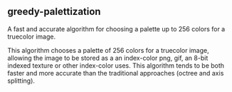 
## greedy-palettization

A fast and accurate algorithm for choosing a palette up to 256 colors for a truecolor image.

This algorithm chooses a palette of 256 colors for a truecolor image, allowing the image to be stored as a an index-color png, gif, an 8-bit indexed texture or other index-color uses. This algorithm tends to be both faster and more accurate than the traditional approaches (octree and axis splitting).

